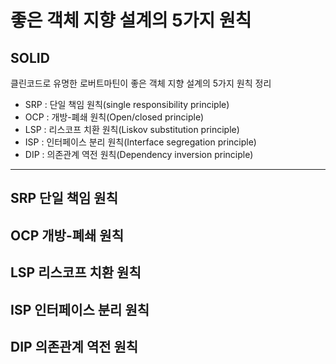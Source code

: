 
# 좋은 객체 지향 설계의 5가지 원칙

## SOLID
클린코드로 유명한 로버트마틴이 좋은 객체 지향 설계의 5가지 원칙 정리

- SRP : 단일 책임 원칙(single responsibility principle)
- OCP : 개방-폐쇄 원칙(Open/closed principle)
- LSP : 리스코프 치환 원칙(Liskov substitution principle)
- ISP : 인터페이스 분리 원칙(Interface segregation principle)
- DIP : 의존관계 역전 원칙(Dependency inversion principle)

---

## SRP 단일 책임 원칙


## OCP 개방-폐쇄 원칙


## LSP 리스코프 치환 원칙


## ISP 인터페이스 분리 원칙


## DIP 의존관계 역전 원칙
